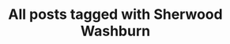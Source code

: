 ---
layout: tag
title: "All posts tagged with Sherwood Washburn"
permalink: /weblog/tags/sherwood-washburn/
taxonomy: Sherwood Washburn
---